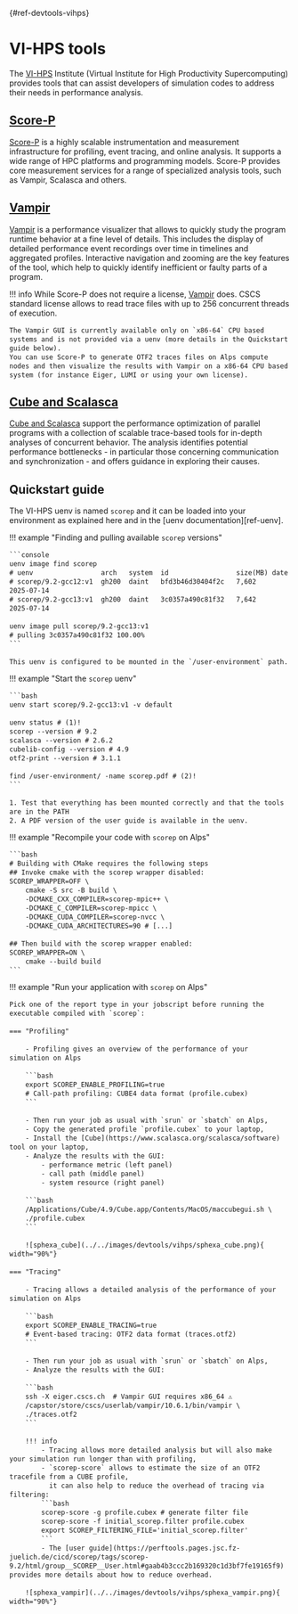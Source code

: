 [](){#ref-devtools-vihps}
# VI-HPS tools

The [VI-HPS](https://www.vi-hps.org/tools) Institute (Virtual Institute for High Productivity Supercomputing) provides tools that can assist developers of simulation codes to address their needs in performance analysis.

## [Score-P](https://www.vi-hps.org/projects/score-p/overview/overview.html)

[Score-P](https://www.vi-hps.org/projects/score-p/overview/overview.html)
is a highly scalable instrumentation and measurement infrastructure for profiling, event tracing, and online analysis. It supports a wide range of HPC platforms and programming models. Score-P provides core measurement services for a range of specialized analysis tools, such as Vampir, Scalasca and others.

## [Vampir](https://www.vi-hps.org/tools/vampir.html) 

[Vampir](https://www.vi-hps.org/tools/vampir.html) 
is a performance visualizer that allows to quickly study the program runtime behavior at a fine level of details. This includes the display of detailed performance event recordings over time in timelines and aggregated profiles. Interactive navigation and zooming are the key features of the tool, which help to quickly identify inefficient or faulty parts of a program.

!!! info
    While Score-P does not require a license, [Vampir](https://vampir.eu/licensing) does. CSCS standard license allows to read trace files with up to 256 concurrent threads of execution.

    The Vampir GUI is currently available only on `x86-64` CPU based systems and is not provided via a uenv (more details in the Quickstart guide below).
    You can use Score-P to generate OTF2 traces files on Alps compute nodes and then visualize the results with Vampir on a x86-64 CPU based system (for instance Eiger, LUMI or using your own license). 

## [Cube and Scalasca](http://www.vi-hps.org/tools/scalasca.html)

[Cube and Scalasca](http://www.vi-hps.org/tools/scalasca.html)
support the performance optimization of parallel programs with a collection of scalable trace-based tools for in-depth analyses of concurrent behavior. The analysis identifies potential performance bottlenecks - in particular those concerning communication and synchronization - and offers guidance in exploring their causes.

## Quickstart guide

The VI-HPS uenv is named `scorep` and it can be loaded into your environment as explained here and in the [uenv documentation][ref-uenv].

!!! example "Finding and pulling available `scorep` versions"

    ```console
    uenv image find scorep
    # uenv                 arch   system  id                 size(MB) date
    # scorep/9.2-gcc12:v1  gh200  daint   bfd3b46d30404f2c   7,602    2025-07-14
    # scorep/9.2-gcc13:v1  gh200  daint   3c0357a490c81f32   7,642    2025-07-14

    uenv image pull scorep/9.2-gcc13:v1
    # pulling 3c0357a490c81f32 100.00%
    ```    

    This uenv is configured to be mounted in the `/user-environment` path.

!!! example "Start the `scorep` uenv"

    ```bash
    uenv start scorep/9.2-gcc13:v1 -v default
    
    uenv status # (1)!
    scorep --version # 9.2
    scalasca --version # 2.6.2
    cubelib-config --version # 4.9
    otf2-print --version # 3.1.1
    
    find /user-environment/ -name scorep.pdf # (2)!
    ```
    
    1. Test that everything has been mounted correctly and that the tools are in the PATH
    2. A PDF version of the user guide is available in the uenv.

!!! example "Recompile your code with `scorep` on Alps"

    ```bash
    # Building with CMake requires the following steps
    ## Invoke cmake with the scorep wrapper disabled:
    SCOREP_WRAPPER=OFF \
        cmake -S src -B build \
        -DCMAKE_CXX_COMPILER=scorep-mpic++ \
        -DCMAKE_C_COMPILER=scorep-mpicc \
        -DCMAKE_CUDA_COMPILER=scorep-nvcc \
        -DCMAKE_CUDA_ARCHITECTURES=90 # [...]

    ## Then build with the scorep wrapper enabled:
    SCOREP_WRAPPER=ON \
        cmake --build build
    ```

!!! example "Run your application with `scorep` on Alps"

    Pick one of the report type in your jobscript before running the executable compiled with `scorep`:
    
    === "Profiling"

        - Profiling gives an overview of the performance of your simulation on Alps
    
        ```bash
        export SCOREP_ENABLE_PROFILING=true
        # Call-path profiling: CUBE4 data format (profile.cubex)
        ```

        - Then run your job as usual with `srun` or `sbatch` on Alps,
        - Copy the generated profile `profile.cubex` to your laptop,
        - Install the [Cube](https://www.scalasca.org/scalasca/software) tool on your laptop,
        - Analyze the results with the GUI:
            - performance metric (left panel)
            - call path (middle panel)
            - system resource (right panel)

        ```bash
        /Applications/Cube/4.9/Cube.app/Contents/MacOS/maccubegui.sh \
        ./profile.cubex
        ```    

        ![sphexa_cube](../../images/devtools/vihps/sphexa_cube.png){ width="90%"}
    
    === "Tracing"

        - Tracing allows a detailed analysis of the performance of your simulation on Alps
    
        ```bash
        export SCOREP_ENABLE_TRACING=true
        # Event-based tracing: OTF2 data format (traces.otf2)
        ```

        - Then run your job as usual with `srun` or `sbatch` on Alps,
        - Analyze the results with the GUI:

        ```bash
        ssh -X eiger.cscs.ch  # Vampir GUI requires x86_64 ⚠️
        /capstor/store/cscs/userlab/vampir/10.6.1/bin/vampir \
        ./traces.otf2
        ```

        !!! info
            - Tracing allows more detailed analysis but will also make your simulation run longer than with profiling,
            - `scorep-score` allows to estimate the size of an OTF2 tracefile from a CUBE profile,
              it can also help to reduce the overhead of tracing via filtering:
            ```bash
            scorep-score -g profile.cubex # generate filter file
            scorep-score -f initial_scorep.filter profile.cubex
            export SCOREP_FILTERING_FILE='initial_scorep.filter'
            ```
            - The [user guide](https://perftools.pages.jsc.fz-juelich.de/cicd/scorep/tags/scorep-9.2/html/group__SCOREP__User.html#gaab4b3ccc2b169320c1d3bf7fe19165f9) provides more details about how to reduce overhead.

        ![sphexa_vampir](../../images/devtools/vihps/sphexa_vampir.png){ width="90%"}
